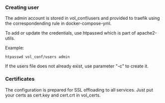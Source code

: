 ### Creating user

The admin account is stored in vol_conf/users and provided to traefik using the correspondending rule in docker-compose-yml.

To add or update the credentials, use htpasswd which is part of apache2-utils.

Example:
```
htpasswd vol_conf/users admin
```

If the users file does not already exist, use parameter "-c" to create it.

### Certificates

The configuration is prepared for SSL offloading to all services. Just put your certs as cert.key and cert.crt in vol_certs.


